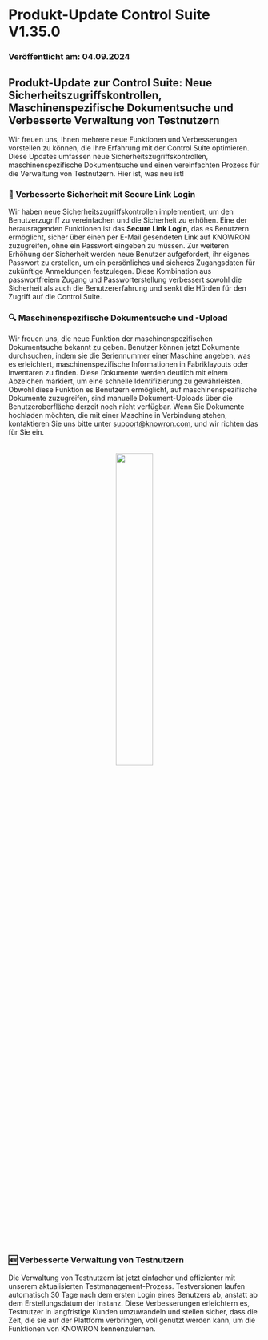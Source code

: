 # Produkt-Update Control Suite V1.35.0

### Veröffentlicht am: 04.09.2024

## Produkt-Update zur Control Suite: Neue Sicherheitszugriffskontrollen, Maschinenspezifische Dokumentsuche und Verbesserte Verwaltung von Testnutzern

Wir freuen uns, Ihnen mehrere neue Funktionen und Verbesserungen vorstellen zu können, die Ihre Erfahrung mit der Control Suite optimieren. Diese Updates umfassen neue Sicherheitszugriffskontrollen, maschinenspezifische Dokumentsuche und einen vereinfachten Prozess für die Verwaltung von Testnutzern. Hier ist, was neu ist!

### 🔑 Verbesserte Sicherheit mit Secure Link Login

Wir haben neue Sicherheitszugriffskontrollen implementiert, um den Benutzerzugriff zu vereinfachen und die Sicherheit zu erhöhen. Eine der herausragenden Funktionen ist das **Secure Link Login**, das es Benutzern ermöglicht, sicher über einen per E-Mail gesendeten Link auf KNOWRON zuzugreifen, ohne ein Passwort eingeben zu müssen. Zur weiteren Erhöhung der Sicherheit werden neue Benutzer aufgefordert, ihr eigenes Passwort zu erstellen, um ein persönliches und sicheres Zugangsdaten für zukünftige Anmeldungen festzulegen. Diese Kombination aus passwortfreiem Zugang und Passworterstellung verbessert sowohl die Sicherheit als auch die Benutzererfahrung und senkt die Hürden für den Zugriff auf die Control Suite.

### 🔍 Maschinenspezifische Dokumentsuche und -Upload

Wir freuen uns, die neue Funktion der maschinenspezifischen Dokumentsuche bekannt zu geben. Benutzer können jetzt Dokumente durchsuchen, indem sie die Seriennummer einer Maschine angeben, was es erleichtert, maschinenspezifische Informationen in Fabriklayouts oder Inventaren zu finden. Diese Dokumente werden deutlich mit einem Abzeichen markiert, um eine schnelle Identifizierung zu gewährleisten. Obwohl diese Funktion es Benutzern ermöglicht, auf maschinenspezifische Dokumente zuzugreifen, sind manuelle Dokument-Uploads über die Benutzeroberfläche derzeit noch nicht verfügbar. Wenn Sie Dokumente hochladen möchten, die mit einer Maschine in Verbindung stehen, kontaktieren Sie uns bitte unter [support@knowron.com](mailto:support@knowron.com), und wir richten das für Sie ein.

<p align="center" style="padding: 20px;"><img src="https://i.imgur.com/T5wWuqH.png" width="40%"></p>

### 🆕 Verbesserte Verwaltung von Testnutzern

Die Verwaltung von Testnutzern ist jetzt einfacher und effizienter mit unserem aktualisierten Testmanagement-Prozess. Testversionen laufen automatisch 30 Tage nach dem ersten Login eines Benutzers ab, anstatt ab dem Erstellungsdatum der Instanz. Diese Verbesserungen erleichtern es, Testnutzer in langfristige Kunden umzuwandeln und stellen sicher, dass die Zeit, die sie auf der Plattform verbringen, voll genutzt werden kann, um die Funktionen von KNOWRON kennenzulernen.